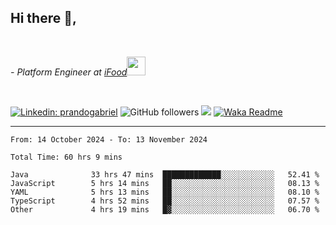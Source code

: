 <h2>Hi there  👋,</h2> </br>

<p><em>- Platform Engineer at <a href="https://www.ifood.com.br/">iFood</a><img src="https://media.giphy.com/media/WUlplcMpOCEmTGBtBW/giphy.gif" width="30"> 
</em></p></br>


[![Linkedin: prandogabriel](https://img.shields.io/badge/-prandogabriel-blue?style=flat-square&logo=Linkedin&logoColor=white&link=https://www.linkedin.com/in/prandogabriel/)](https://www.linkedin.com/in/prandogabriel)
![GitHub followers](https://img.shields.io/github/followers/prandogabriel?label=Follow&style=social)
![](https://visitor-badge.glitch.me/badge?page_id=prandogabriel.prandogabriel)
[![Waka Readme](https://github.com/prandogabriel/prandogabriel/actions/workflows/update-stats.yml.yml/badge.svg)](https://github.com/prandogabriel/prandogabriel/actions/workflows/update-stats.yml.yml)

---

<!--START_SECTION:waka-->

```golang
From: 14 October 2024 - To: 13 November 2024

Total Time: 60 hrs 9 mins

Java              33 hrs 47 mins  █████████████░░░░░░░░░░░░   52.41 %
JavaScript        5 hrs 14 mins   ██░░░░░░░░░░░░░░░░░░░░░░░   08.13 %
YAML              5 hrs 13 mins   ██░░░░░░░░░░░░░░░░░░░░░░░   08.10 %
TypeScript        4 hrs 52 mins   ██░░░░░░░░░░░░░░░░░░░░░░░   07.57 %
Other             4 hrs 19 mins   █▓░░░░░░░░░░░░░░░░░░░░░░░   06.70 %
```

<!--END_SECTION:waka-->

